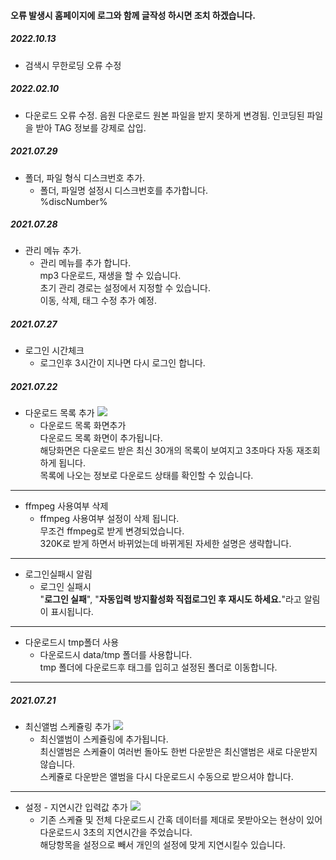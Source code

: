 #### 오류 발생시 홈페이지에 로그와 함께 글작성 하시면 조치 하겠습니다.
##### 2022.10.13
+ 검색시 무한로딩 오류 수정
##### 2022.02.10
+ 다운로드 오류 수정.
  음원 다운로드 원본 파일을 받지 못하게 변경됨.
  인코딩된 파일을 받아 TAG 정보를 강제로 삽입.
##### 2021.07.29
+ 폴더, 파일 형식 디스크번호 추가.
    + 폴더, 파일명 설정시 디스크번호를 추가합니다.  
    %discNumber%  
##### 2021.07.28
+ 관리 메뉴 추가.
    + 관리 메뉴를 추가 합니다.  
    mp3 다운로드, 재생을 할 수 있습니다.  
    초기 관리 경로는 설정에서 지정할 수 있습니다.  
    이동, 삭제, 태그 수정 추가 예정.

##### 2021.07.27
+ 로그인 시간체크
    + 로그인후 3시간이 지나면 다시 로그인 합니다.
##### 2021.07.22
+ 다운로드 목록 추가
![](https://cdn.discordapp.com/attachments/621288921493667872/867756513421557770/unknown.png)
    + 다운로드 목록 화면추가  
    다운로드 목록 화면이 추가됩니다.  
    해당화면은 다운로드 받은 최신 30개의 목록이 보여지고 3초마다 자동 재조회 하게 됩니다.  
    목록에 나오는 정보로 다운로드 상태를 확인할 수 있습니다.  
***
+ ffmpeg 사용여부 삭제
     + ffmpeg 사용여부 설정이 삭제 됩니다.  
    무조건 ffmpeg로 받게 변경되었습니다.  
    320K로 받게 하면서 바뀌었는데 바뀌게된 자세한 설명은 생략합니다.  
***
+ 로그인실패시 알림
    + 로그인 실패시  
    "**로그인 실패**", "**자동입력 방지활성화 직접로그인 후 재시도 하세요.**"라고 알림이 표시됩니다.
***
+ 다운로드시 tmp폴더 사용
    + 다운로드시 data/tmp 폴더를 사용합니다.  
    tmp 폴더에 다운로드후 태그를 입히고 설정된 폴더로 이동합니다.

***
##### 2021.07.21
+ 최신앨범 스케쥴링 추가
![](https://cdn.discordapp.com/attachments/621288921493667872/867415302882197514/unknown.png)
    + 최신앨범이 스케쥴링에 추가됩니다.  
    최신앨범은 스케쥴이 여러번 돌아도 한번 다운받은 최신앨범은 새로 다운받지 않습니다.  
    스케쥴로 다운받은 앨범을 다시 다운로드시 수동으로 받으셔야 합니다.
***
+ 설정 - 지연시간 입력값 추가
![](https://cdn.discordapp.com/attachments/621288921493667872/867416602743537694/unknown.png)  
    + 기존 스케쥴 및 전체 다운로드시 간혹 데이터를 제대로 못받아오는 현상이 있어 다운로드시 3초의 지연시간을 주었습니다.  
    해당항목을 설정으로 빼서 개인의 설정에 맞게 지연시킬수 있습니다.


